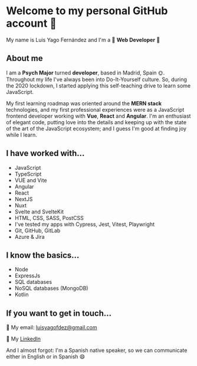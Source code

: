 # Welcome to my personal GitHub account 🤗

My name is Luis Yago Fernández and I'm a 🔮 __Web Developer__ 🔮

## About me

I am a __Psych Major__ turned __developer__, based in Madrid, Spain 🌞. Throughout my life I've always been into Do-It-Yourself culture. So, during the 2020 lockdown, I started applying this self-teaching drive to learn some JavaScript.

My first learning roadmap was oriented around the __MERN stack__ technologies, and my first professional experiences were as a JavaScript frontend developer working with __Vue__, __React__ and __Angular__. I'm an enthusiast of elegant code, putting love into the details and keeping up with the state of the art of the JavaScript ecosystem; and I guess I'm good at finding joy while I learn.

## I have worked with...

+ JavaScript
+ TypeScript
+ VUE and Vite
+ Angular
+ React
+ NextJS
+ Nuxt
+ Svelte and SvelteKit
+ HTML, CSS, SASS, PostCSS
+ I've tested my apps with Cypress, Jest, Vitest, Playwright
+ Git, GitHub, GitLab
+ Azure & Jira

## I know the basics...

+ Node
+ ExpressJs
+ SQL databases
+ NoSQL databases (MongoDB)
+ Kotlin

## If you want to get in touch...

📩 My email: luisyagofdez@gmail.com

🔭 My [LinkedIn](https://www.linkedin.com/in/luis-yago-fernandez/)

And I almost forgot: I'm a Spanish native speaker, so we can communicate either in English or in Spanish 😄

